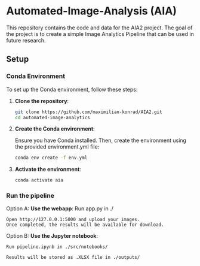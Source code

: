 # Automated-Image-Analysis (AIA)

This repository contains the code and data for the AIA2 project. The goal of the project is to create a simple Image Analytics Pipeline that can be used in future research.

## Setup

### Conda Environment

To set up the Conda environment, follow these steps:

1. **Clone the repository**:

   ```bash
   git clone https://github.com/maximilian-konrad/AIA2.git
   cd automated-image-analytics
   ```

2. **Create the Conda environment**:

    Ensure you have Conda installed. Then, create the environment using the provided environment.yml file:
    
    ```bash
    conda env create -f env.yml
    ```

3. **Activate the environment**:

    ```bash
    conda activate aia
    ```

### Run the pipeline

Option A: **Use the webapp**:
    Run app.py in ./

    Open http://127.0.0.1:5000 and upload your images. 
    Once completed, the results will be available for download.

Option B: **Use the Jupyter notebook**:

    Run pipeline.ipynb in ./src/notebooks/

    Results will be stored as .XLSX file in ./outputs/